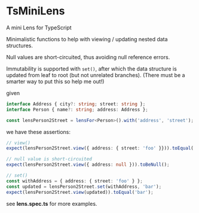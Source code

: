 # TsMiniLens
A mini Lens for TypeScript

Minimalistic functions to help with viewing / updating nested data structures.

Null values are short-circuited, thus avoiding null reference errors.

Immutability is supported with ``set()``, after which the data structure is updated from leaf to root (but not unrelated branches). (There must be a smarter way to put this so help me out!)

given

```TypeScript
interface Address { city?: string; street: string };
interface Person { name?: string; address: Address };

const lensPerson2Street = lensFor<Person>().with('address', 'street');
```

we have these assertions:

```TypeScript
// view()
expect(lensPerson2Street.view({ address: { street: 'foo' }})).toEqual('foo');

// null value is short-circuited
expect(lensPerson2Street.view({ address: null })).toBeNull();

// set()
const withAddress = { address: { street: 'foo' } };
const updated = lensPerson2Street.set(withAddress, 'bar');
expect(lensPerson2Street.view(updated)).toEqual('bar');

```

see **lens.spec.ts** for more examples.